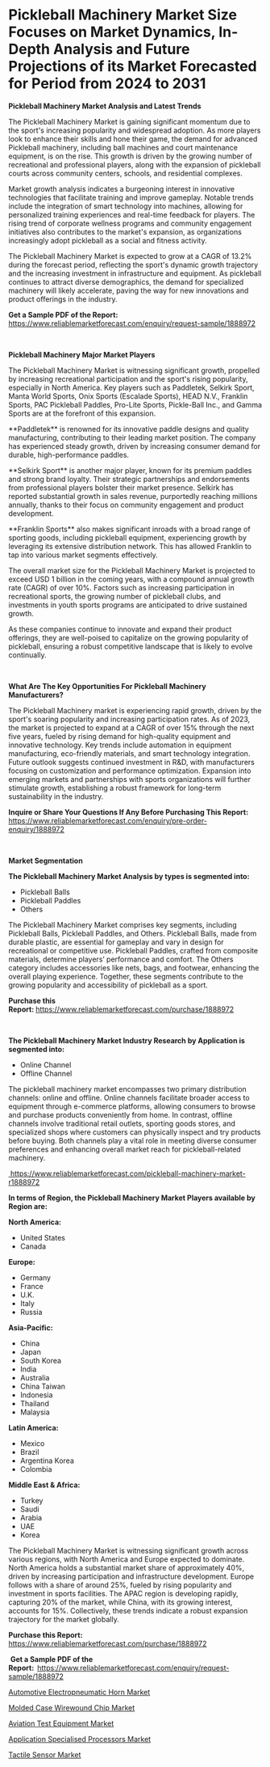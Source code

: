 <p><h1>Pickleball Machinery Market Size Focuses on Market Dynamics, In-Depth Analysis and Future Projections of its Market Forecasted for Period from 2024 to 2031</h1></p><p><strong>Pickleball Machinery Market Analysis and Latest Trends</strong></p>
<p><p>The Pickleball Machinery Market is gaining significant momentum due to the sport's increasing popularity and widespread adoption. As more players look to enhance their skills and hone their game, the demand for advanced Pickleball machinery, including ball machines and court maintenance equipment, is on the rise. This growth is driven by the growing number of recreational and professional players, along with the expansion of pickleball courts across community centers, schools, and residential complexes.</p><p>Market growth analysis indicates a burgeoning interest in innovative technologies that facilitate training and improve gameplay. Notable trends include the integration of smart technology into machines, allowing for personalized training experiences and real-time feedback for players. The rising trend of corporate wellness programs and community engagement initiatives also contributes to the market's expansion, as organizations increasingly adopt pickleball as a social and fitness activity.</p><p>The Pickleball Machinery Market is expected to grow at a CAGR of 13.2% during the forecast period, reflecting the sport's dynamic growth trajectory and the increasing investment in infrastructure and equipment. As pickleball continues to attract diverse demographics, the demand for specialized machinery will likely accelerate, paving the way for new innovations and product offerings in the industry.</p></p>
<p><strong>Get a Sample PDF of the Report:&nbsp;</strong> <a href="https://www.reliablemarketforecast.com/enquiry/request-sample/1888972?utm_campaign=1134&utm_medium=2&utm_source=Github&utm_content=ia&utm_term=24102024&utm_id=pickleball-machinery">https://www.reliablemarketforecast.com/enquiry/request-sample/1888972</a></p>
<p>&nbsp;</p>
<p><strong>Pickleball Machinery Major Market Players</strong></p>
<p><p>The Pickleball Machinery Market is witnessing significant growth, propelled by increasing recreational participation and the sport's rising popularity, especially in North America. Key players such as Paddletek, Selkirk Sport, Manta World Sports, Onix Sports (Escalade Sports), HEAD N.V., Franklin Sports, PAC Pickleball Paddles, Pro-Lite Sports, Pickle-Ball Inc., and Gamma Sports are at the forefront of this expansion.</p><p>**Paddletek** is renowned for its innovative paddle designs and quality manufacturing, contributing to their leading market position. The company has experienced steady growth, driven by increasing consumer demand for durable, high-performance paddles.</p><p>**Selkirk Sport** is another major player, known for its premium paddles and strong brand loyalty. Their strategic partnerships and endorsements from professional players bolster their market presence. Selkirk has reported substantial growth in sales revenue, purportedly reaching millions annually, thanks to their focus on community engagement and product development.</p><p>**Franklin Sports** also makes significant inroads with a broad range of sporting goods, including pickleball equipment, experiencing growth by leveraging its extensive distribution network. This has allowed Franklin to tap into various market segments effectively.</p><p>The overall market size for the Pickleball Machinery Market is projected to exceed USD 1 billion in the coming years, with a compound annual growth rate (CAGR) of over 10%. Factors such as increasing participation in recreational sports, the growing number of pickleball clubs, and investments in youth sports programs are anticipated to drive sustained growth.</p><p>As these companies continue to innovate and expand their product offerings, they are well-poised to capitalize on the growing popularity of pickleball, ensuring a robust competitive landscape that is likely to evolve continually.</p></p>
<p>&nbsp;</p>
<p><strong>What Are The Key Opportunities For Pickleball Machinery Manufacturers?</strong></p>
<p><p>The Pickleball Machinery market is experiencing rapid growth, driven by the sport's soaring popularity and increasing participation rates. As of 2023, the market is projected to expand at a CAGR of over 15% through the next five years, fueled by rising demand for high-quality equipment and innovative technology. Key trends include automation in equipment manufacturing, eco-friendly materials, and smart technology integration. Future outlook suggests continued investment in R&D, with manufacturers focusing on customization and performance optimization. Expansion into emerging markets and partnerships with sports organizations will further stimulate growth, establishing a robust framework for long-term sustainability in the industry.</p></p>
<p><strong>Inquire or Share Your Questions If Any Before Purchasing This Report:</strong> <a href="https://www.reliablemarketforecast.com/enquiry/pre-order-enquiry/1888972?utm_campaign=1134&utm_medium=2&utm_source=Github&utm_content=ia&utm_term=24102024&utm_id=pickleball-machinery">https://www.reliablemarketforecast.com/enquiry/pre-order-enquiry/1888972</a></p>
<p>&nbsp;</p>
<p><strong>Market Segmentation</strong></p>
<p><strong>The Pickleball Machinery Market Analysis by types is segmented into:</strong></p>
<p><ul><li>Pickleball Balls</li><li>Pickleball Paddles</li><li>Others</li></ul></p>
<p><p>The Pickleball Machinery Market comprises key segments, including Pickleball Balls, Pickleball Paddles, and Others. Pickleball Balls, made from durable plastic, are essential for gameplay and vary in design for recreational or competitive use. Pickleball Paddles, crafted from composite materials, determine players’ performance and comfort. The Others category includes accessories like nets, bags, and footwear, enhancing the overall playing experience. Together, these segments contribute to the growing popularity and accessibility of pickleball as a sport.</p></p>
<p><strong>Purchase this Report:&nbsp;</strong><a href="https://www.reliablemarketforecast.com/purchase/1888972?utm_campaign=1134&utm_medium=2&utm_source=Github&utm_content=ia&utm_term=24102024&utm_id=pickleball-machinery">https://www.reliablemarketforecast.com/purchase/1888972</a></p>
<p>&nbsp;</p>
<p><strong>The Pickleball Machinery Market Industry Research by Application is segmented into:</strong></p>
<p><ul><li>Online Channel</li><li>Offline Channel</li></ul></p>
<p><p>The pickleball machinery market encompasses two primary distribution channels: online and offline. Online channels facilitate broader access to equipment through e-commerce platforms, allowing consumers to browse and purchase products conveniently from home. In contrast, offline channels involve traditional retail outlets, sporting goods stores, and specialized shops where customers can physically inspect and try products before buying. Both channels play a vital role in meeting diverse consumer preferences and enhancing overall market reach for pickleball-related machinery.</p></p>
<p><a href="https://www.reliablemarketforecast.com/pickleball-machinery-market-r1888972?utm_campaign=1134&utm_medium=2&utm_source=Github&utm_content=ia&utm_term=24102024&utm_id=pickleball-machinery">&nbsp;https://www.reliablemarketforecast.com/pickleball-machinery-market-r1888972</a></p>
<p><strong>In terms of Region, the Pickleball Machinery Market Players available by Region are:</strong></p>
<p>
    <p> <strong> North America: </strong>
        <ul>
            <li>United States</li>
            <li>Canada</li>
        </ul>
        </p> 
    <p> <strong> Europe: </strong>
        <ul>
            <li>Germany</li>
            <li>France</li>
            <li>U.K.</li>
            <li>Italy</li>
            <li>Russia</li>
        </ul>
        </p> 
    <p> <strong> Asia-Pacific: </strong>
        <ul>
            <li>China</li>
            <li>Japan</li>
            <li>South Korea</li>
            <li>India</li>
            <li>Australia</li>
            <li>China Taiwan</li>
            <li>Indonesia</li>
            <li>Thailand</li>
            <li>Malaysia</li>
        </ul>
        </p> 
    <p> <strong> Latin America: </strong>
        <ul>
            <li>Mexico</li>
            <li>Brazil</li>
            <li>Argentina Korea</li>
            <li>Colombia</li>
        </ul>
        </p> 
    <p> <strong> Middle East & Africa: </strong>
        <ul>
            <li>Turkey</li>
            <li>Saudi</li>
            <li>Arabia</li>
            <li>UAE</li>
            <li>Korea</li>
        </ul>
    </p>
    </p>
<p><p>The Pickleball Machinery Market is witnessing significant growth across various regions, with North America and Europe expected to dominate. North America holds a substantial market share of approximately 40%, driven by increasing participation and infrastructure development. Europe follows with a share of around 25%, fueled by rising popularity and investment in sports facilities. The APAC region is developing rapidly, capturing 20% of the market, while China, with its growing interest, accounts for 15%. Collectively, these trends indicate a robust expansion trajectory for the market globally.</p></p>
<p><strong>Purchase this Report: </strong><a href="https://www.reliablemarketforecast.com/purchase/1888972?utm_campaign=1134&utm_medium=2&utm_source=Github&utm_content=ia&utm_term=24102024&utm_id=pickleball-machinery">https://www.reliablemarketforecast.com/purchase/1888972</a></p>
<p>&nbsp;<strong>Get a Sample PDF of the Report:&nbsp;&nbsp;</strong><a href="https://www.reliablemarketforecast.com/enquiry/request-sample/1888972?utm_campaign=1134&utm_medium=2&utm_source=Github&utm_content=ia&utm_term=24102024&utm_id=pickleball-machinery">https://www.reliablemarketforecast.com/enquiry/request-sample/1888972</a></p>
<p><strong></strong></p>
<p><p><a href="https://www.linkedin.com/pulse/automotive-electropneumatic-horn-market-outlook-complete-industry-2lbtf?utm_campaign=1134&utm_medium=2&utm_source=Github&utm_content=ia&utm_term=24102024&utm_id=pickleball-machinery">Automotive Electropneumatic Horn Market</a></p><p><a href="https://www.linkedin.com/pulse/molded-case-wirewound-chip-market-size-segmentation-rp52c?utm_campaign=1134&utm_medium=2&utm_source=Github&utm_content=ia&utm_term=24102024&utm_id=pickleball-machinery">Molded Case Wirewound Chip Market</a></p><p><a href="https://issuu.com/reportprime-2/docs/aviation-test-equipment-market-size-2030.pptx?utm_campaign=1134&utm_medium=2&utm_source=Github&utm_content=ia&utm_term=24102024&utm_id=pickleball-machinery">Aviation Test Equipment Market</a></p><p><a href="https://github.com/alea79alre/Market-Research-Report-List-1/blob/main/application-specialised-processors-market.md?utm_campaign=1134&utm_medium=2&utm_source=Github&utm_content=ia&utm_term=24102024&utm_id=pickleball-machinery">Application Specialised Processors Market</a></p><p><a href="https://issuu.com/reportprime-2/docs/tactile-sensor-market-size-2030.pptx?utm_campaign=1134&utm_medium=2&utm_source=Github&utm_content=ia&utm_term=24102024&utm_id=pickleball-machinery">Tactile Sensor Market</a></p></p>